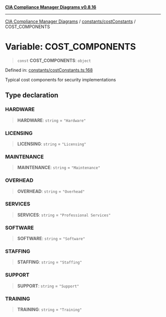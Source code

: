 [**CIA Compliance Manager Diagrams v0.8.16**](../../../README.md)

***

[CIA Compliance Manager Diagrams](../../../modules.md) / [constants/costConstants](../README.md) / COST\_COMPONENTS

# Variable: COST\_COMPONENTS

> `const` **COST\_COMPONENTS**: `object`

Defined in: [constants/costConstants.ts:168](https://github.com/Hack23/cia-compliance-manager/blob/96f4020424aba8c55d4fe94eddf596babc070968/src/constants/costConstants.ts#L168)

Typical cost components for security implementations

## Type declaration

### HARDWARE

> **HARDWARE**: `string` = `"Hardware"`

### LICENSING

> **LICENSING**: `string` = `"Licensing"`

### MAINTENANCE

> **MAINTENANCE**: `string` = `"Maintenance"`

### OVERHEAD

> **OVERHEAD**: `string` = `"Overhead"`

### SERVICES

> **SERVICES**: `string` = `"Professional Services"`

### SOFTWARE

> **SOFTWARE**: `string` = `"Software"`

### STAFFING

> **STAFFING**: `string` = `"Staffing"`

### SUPPORT

> **SUPPORT**: `string` = `"Support"`

### TRAINING

> **TRAINING**: `string` = `"Training"`
